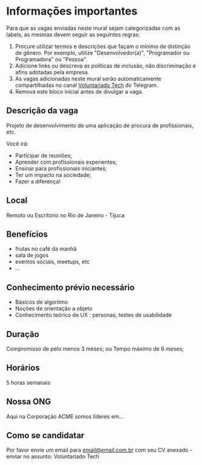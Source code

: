 # Informações importantes
Para que as vagas enviadas neste mural sejam categorizadas com as labels, as mesmas devem seguir as seguintes regras:
1. Procure utilizar termos e descrições que façam o mínimo de distinção de gênero. Por exemplo, utilize "Desenvolvedor(a)", "Programador ou Programadora" ou "Pessoa".
2. Adicione links ou descreva as políticas de inclusão, não discriminação e afins adotadas pela empresa.
3. As vagas adicionadas neste mural serão automaticamente compartilhadas no canal [Voluntariado Tech](https://t.me/joinchat/AiyaRR0QNECWIm5krqcs7w) do Telegram.
4. Remova este bloco inicial antes de divulgar a vaga.

## Descrição da vaga

Projeto de desenvolvimento de uma aplicação de procura de profissionais, etc.

Você irá:

- Participar de reuniões;
- Aprender com profissionais experientes;
- Ensinar para profissionais iniciantes;
- Ter um impacto na sociedade;
- Fazer a diferença!

## Local

Remoto ou Escritório no Rio de Janeiro - Tijuca

## Benefícios

- frutas no café da manhã
- sala de jogos
- eventos sociais, meetups, etc
- ...

## Conhecimento prévio necessário

- Básicos de algoritmo
- Noções de orientação a objeto
- Conhecimento teórico de UX : personas, testes de usabilidade

## Duração

Compromisso de pelo menos 3 meses;
ou
Tempo máximo de 6 meses;

## Horários

5 horas semanais


## Nossa ONG

Aqui na Corporação ACME somos líderes em...

## Como se candidatar

Por favor envie um email para email@email.com.br com seu CV anexado - enviar no assunto: Voluntariado Tech
